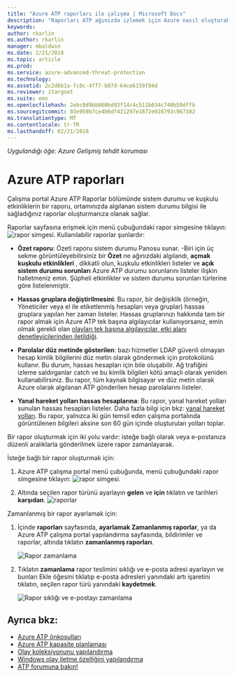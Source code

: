 ```yaml
---
title: "Azure ATP raporları ile çalışma | Microsoft Docs"
description: "Raporları ATP ağınızda izlemek için Azure nasıl oluşturabileceğiniz açıklanmaktadır."
keywords: 
author: rkarlin
ms.author: rkarlin
manager: mbaldwin
ms.date: 2/21/2018
ms.topic: article
ms.prod: 
ms.service: azure-advanced-threat-protection
ms.technology: 
ms.assetid: 2c2d6b1a-fc8c-4ff7-b07d-64ce6159f84d
ms.reviewer: itargoet
ms.suite: ems
ms.openlocfilehash: 2ebc0d9bb860bd93f14c4c511b034c740b59dffb
ms.sourcegitcommit: 03e959b7ce4b6df421297e1872e028793c967302
ms.translationtype: MT
ms.contentlocale: tr-TR
ms.lasthandoff: 02/21/2018
---
```

*Uygulandığı öğe: Azure Gelişmiş tehdit koruması*


# <a name="azure-atp-reports"></a>Azure ATP raporları

Çalışma portal Azure ATP Raporlar bölümünde sistem durumu ve kuşkulu etkinliklerin bir raporu, ortamınızda algılanan sistem durumu bilgisi ile sağladığınız raporlar oluşturmanıza olanak sağlar.

Raporlar sayfasına erişmek için menü çubuğundaki rapor simgesine tıklayın: ![rapor simgesi](./media/atp-report-icon.png).
Kullanılabilir raporlar şunlardır: 

- **Özet raporu**: Özeti raporu sistem durumu Panosu sunar. -Biri için üç sekme görüntüleyebilirsiniz bir **Özet** ne ağınızdaki algılandı, **açmak kuşkulu etkinlikleri** , dikkatli olun, kuşkulu etkinlikleri listeler ve **açık sistem durumu sorunları** Azure ATP durumu sorunlarını listeler ilişkin halletmeniz emin. Şüpheli etkinlikler ve sistem durumu sorunları türlerine göre listelenmiştir. 

- **Hassas gruplara değiştirilmesini**: Bu rapor, bir değişiklik (örneğin, Yöneticiler veya el ile etiketlenmiş hesapları veya gruplar) hassas gruplara yapılan her zaman listeler. Hassas gruplarınızı hakkında tam bir rapor almak için Azure ATP tek başına algılayıcılar kullanıyorsanız, emin olmak gerekli olan [olayları tek başına algılayıcılar, etki alanı denetleyicilerinden iletildiği](configure-event-forwarding.md). 

- **Parolalar düz metinde gösterilen**: bazı hizmetler LDAP güvenli olmayan hesap kimlik bilgilerini düz metin olarak göndermek için protokolünü kullanır. Bu durum, hassas hesapları için bile oluşabilir. Ağ trafiğini izleme saldırganlar catch ve bu kimlik bilgileri kötü amaçlı olarak yeniden kullanabilirsiniz. Bu rapor, tüm kaynak bilgisayar ve düz metin olarak Azure olarak algılanan ATP gönderilen hesap parolalarını listeler. 

- **Yanal hareket yolları hassas hesaplarına**: Bu rapor, yanal hareket yolları sunulan hassas hesapları listeler. Daha fazla bilgi için bkz: [yanal hareket yolları](use-case-lateral-movement-path.md). Bu rapor, yalnızca iki gün temsil eden çalışma portalında görüntülenen bilgileri aksine son 60 gün içinde oluşturulan yolları toplar.

Bir rapor oluşturmak için iki yolu vardır: isteğe bağlı olarak veya e-postanıza düzenli aralıklarla gönderilmek üzere rapor zamanlayarak.

İsteğe bağlı bir rapor oluşturmak için:

1. Azure ATP çalışma portal menü çubuğunda, menü çubuğundaki rapor simgesine tıklayın: ![rapor simgesi](./media/atp-report-icon.png).

2. Altında seçilen rapor türünü ayarlayın **gelen** ve **için** tıklatın ve tarihleri **karşıdan**. 
 ![raporlar](./media/reports.png)

Zamanlanmış bir rapor ayarlamak için:
 
1. İçinde **raporları** sayfasında, **ayarlamak Zamanlanmış raporlar**, ya da Azure ATP çalışma portal yapılandırma sayfasında, bildirimler ve raporlar, altında tıklatın **zamanlanmış raporları**.

   ![Rapor zamanlama](./media/atp-sched-reports.png)

2. Tıklatın **zamanlama** rapor teslimini sıklığı ve e-posta adresi ayarlayın ve bunları Ekle öğesini tıklatıp e-posta adresleri yanındaki artı işaretini tıklatın, seçilen rapor türü yanındaki **kaydetmek**.

   ![Rapor sıklığı ve e-postayı zamanlama](./media/sched-report1.png)


## <a name="see-also"></a>Ayrıca bkz:
- [Azure ATP önkoşulları](atp-prerequisites.md)
- [Azure ATP kapasite planlaması](atp-capacity-planning.md)
- [Olay koleksiyonunu yapılandırma](configure-event-collection.md)
- [Windows olay iletme özelliğini yapılandırma](configure-event-forwarding.md#configuring-windows-event-forwarding)
- [ATP forumuna bakın!](https://aka.ms/azureatpcommunity)